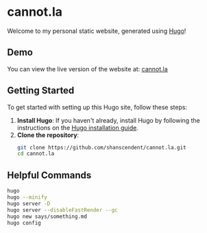 # cannot.la

Welcome to my personal static website, generated using [Hugo](https://gohugo.io/)!

## Demo

You can view the live version of the website at: [cannot.la](https://cannot.la)

## Getting Started

To get started with setting up this Hugo site, follow these steps:

1. **Install Hugo**: If you haven't already, install Hugo by following the instructions on the [Hugo installation guide](https://gohugo.io/getting-started/installing/).
2. **Clone the repository**:
   ```bash
   git clone https://github.com/shanscendent/cannot.la.git
   cd cannot.la

## Helpful Commands

```bash
hugo
hugo --minify
hugo server -D
hugo server --disableFastRender --gc
hugo new says/something.md
hugo config
```
